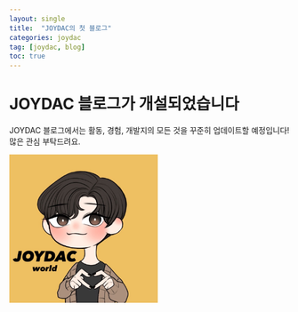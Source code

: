 ```yaml
---
layout: single
title:  "JOYDAC의 첫 블로그"
categories: joydac
tag: [joydac, blog]
toc: true
---
```


# JOYDAC 블로그가 개설되었습니다
JOYDAC 블로그에서는 활동, 경험, 개발지의 모든 것을 꾸준히 업데이트할 예정입니다!
많은 관심 부탁드려요.

<img src="../images/joydac-first/JOYDAC.jpg" alt="JOYDAC" style="zoom:33%;" />

